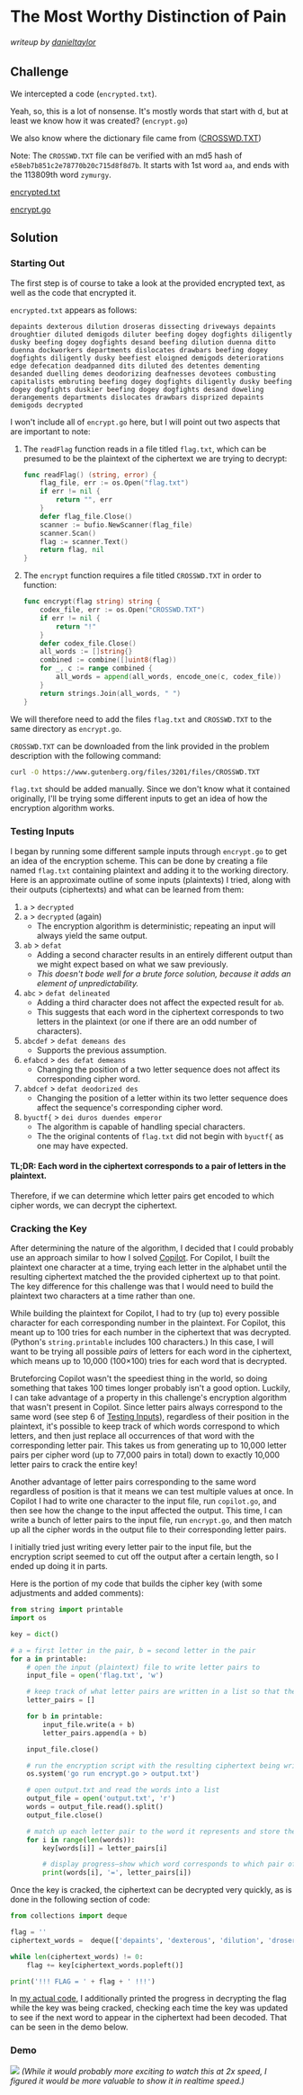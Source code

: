 # The Most Worthy Distinction of Pain

###### writeup by [danieltaylor](https://github.com/danieltaylor)


## Challenge

We intercepted a code (`encrypted.txt`).

Yeah, so, this is a lot of nonsense. It's mostly words that start with d, but at least we know how it was created? (`encrypt.go`)

We also know where the dictionary file came from ([CROSSWD.TXT](https://www.gutenberg.org/files/3201/files/CROSSWD.TXT))

Note: The `CROSSWD.TXT` file can be verified with an md5 hash of `e58eb7b851c2e78770b20c715d8f8d7b`. It starts with 1st word `aa`, and ends with the 113809th word `zymurgy`.

[encrypted.txt](./encrypted.txt)

[encrypt.go](./encrypt.go)

## Solution

### Starting Out

The first step is of course to take a look at the provided encrypted text, as well as the code that encrypted it.

`encrypted.txt` appears as follows:

```
depaints dexterous dilution droseras dissecting driveways depaints droughtier diluted demigods diluter beefing dogey dogfights diligently dusky beefing dogey dogfights desand beefing dilution duenna ditto duenna dockworkers departments dislocates drawbars beefing dogey dogfights diligently dusky beefiest eloigned demigods deteriorations edge defecation deadpanned dits diluted des detentes dementing desanded duelling demes deodorizing deafnesses devotees combusting capitalists embruting beefing dogey dogfights diligently dusky beefing dogey dogfights duskier beefing dogey dogfights desand doweling derangements departments dislocates drawbars disprized depaints demigods decrypted
```

I won't include all of `encrypt.go` here, but I will point out two aspects that are important to note:

1. The `readFlag` function reads in a file titled `flag.txt`, which can be presumed to be the plaintext of the ciphertext we are trying to decrypt:

	```go
	func readFlag() (string, error) {
		flag_file, err := os.Open("flag.txt")
		if err != nil {
			return "", err
		}
		defer flag_file.Close()
		scanner := bufio.NewScanner(flag_file)
		scanner.Scan()
		flag := scanner.Text()
		return flag, nil
	}
	```

2. The `encrypt` function requires a file titled `CROSSWD.TXT` in order to function:

	```go
	func encrypt(flag string) string {
		codex_file, err := os.Open("CROSSWD.TXT")
		if err != nil {
			return "!"
		}
		defer codex_file.Close()
		all_words := []string{}
		combined := combine([]uint8(flag))
		for _, c := range combined {
			all_words = append(all_words, encode_one(c, codex_file))
		}
		return strings.Join(all_words, " ")
	}
	```

We will therefore need to add the files `flag.txt` and `CROSSWD.TXT` to the same directory as `encrypt.go`.

`CROSSWD.TXT` can be downloaded from the link provided in the problem description with the following command:

```sh
curl -O https://www.gutenberg.org/files/3201/files/CROSSWD.TXT
```

`flag.txt` should be added manually.  Since we don't know what it contained originally, I'll be trying some different inputs to get an idea of how the encryption algorithm works.

### Testing Inputs

I began by running some different sample inputs through `encrypt.go` to get an idea of the encryption scheme. This can be done by creating a file named `flag.txt` containing plaintext and adding it to the working directory. Here is an approximate outline of some inputs (plaintexts) I tried, along with their outputs (ciphertexts) and what can be learned from them:

1. `a` > `decrypted`
2. `a` > `decrypted` (again)
	- The encryption algorithm is deterministic; repeating an input will always yield the same output.
3. `ab` > `defat`
	- Adding a second character results in an entirely different output than we might expect based on what we saw previously.
	- *This doesn't bode well for a brute force solution, because it adds an element of unpredictability.*
4. `abc` > `defat delineated`
	- Adding a third character does not affect the expected result for `ab`.
	- This suggests that each word in the ciphertext corresponds to two letters in the plaintext (or one if there are an odd number of characters).
5. `abcdef` > `defat demeans des`
	- Supports the previous assumption.
6. `efabcd` > `des defat demeans`
	- Changing the position of a two letter sequence does not affect its corresponding cipher word.
7. `abdcef` > `defat deodorized des`
	- Changing the position of a letter within its two letter sequence does affect the sequence's corresponding cipher word.
8. `byuctf{` > `dei duros duendes emperor`
	- The algorithm is capable of handling special characters.
	- The the original contents of `flag.txt` did not begin with `byuctf{` as one may have expected.


#### TL;DR: Each word in the ciphertext corresponds to a pair of letters in the plaintext.

Therefore, if we can determine which letter pairs get encoded to which cipher words, we can decrypt the ciphertext.


### Cracking the Key

After determining the nature of the algorithm, I decided that I could probably use an approach similar to how I solved [Copilot](./copilot/).  For Copilot, I built the plaintext one character at a time, trying each letter in the alphabet until the resulting ciphertext matched the the provided ciphertext up to that point.  The key difference for this challenge was that I would need to build the plaintext two characters at a time rather than one.

While building the plaintext for Copilot, I had to try (up to) every possible character for each corresponding number in the plaintext.  For Copilot, this meant up to 100 tries for each number in the ciphertext that was decrypted. (Python's `string.printable` includes 100 characters.) In this case, I will want to be trying all possible *pairs* of letters for each word in the ciphertext, which means up to 10,000 (100×100) tries for each word that is decrypted.

Bruteforcing Copilot wasn't the speediest thing in the world, so doing something that takes 100 times longer probably isn't a good option.  Luckily, I can take advantage of a property in this challenge's encryption algorithm that wasn't present in Copilot.  Since letter pairs always correspond to the same word (see step 6 of [Testing Inputs](#Testing-Inputs)), regardless of their position in the plaintext, it's possible to keep track of which words correspond to which letters, and then just replace all occurrences of that word with the corresponding letter pair. This takes us from generating up to 10,000 letter pairs per cipher word (up to 77,000 pairs in total) down to exactly 10,000 letter pairs to crack the entire key!

Another advantage of letter pairs corresponding to the same word regardless of position is that it means we can test multiple values at once.  In Copilot I had to write one character to the input file, run `copilot.go`, and then see how the change to the input affected the output.  This time, I can write a bunch of letter pairs to the input file, run `encrypt.go`, and then match up all the cipher words in the output file to their corresponding letter pairs.

I initially tried just writing every letter pair to the input file, but the encryption script seemed to cut off the output after a certain length, so I ended up doing it in parts.

Here is the portion of my code that builds the cipher key (with some adjustments and added comments):

```python
from string import printable
import os

key = dict()

# a = first letter in the pair, b = second letter in the pair
for a in printable:
	# open the input (plaintext) file to write letter pairs to
	input_file = open('flag.txt', 'w')

	# keep track of what letter pairs are written in a list so that they can be matched up with their corresponding cipher words later on
	letter_pairs = []

	for b in printable:
		input_file.write(a + b)
		letter_pairs.append(a + b)

	input_file.close()

	# run the encryption script with the resulting ciphertext being written to ouptut.txt
	os.system('go run encrypt.go > output.txt')

	# open output.txt and read the words into a list
	output_file = open('output.txt', 'r')
	words = output_file.read().split()
	output_file.close()

	# match up each letter pair to the word it represents and store them in the key dictionary
	for i in range(len(words)):
		key[words[i]] = letter_pairs[i]

		# display progress—show which word corresponds to which pair of letters
		print(words[i], '=', letter_pairs[i])
```

Once the key is cracked, the ciphertext can be decrypted very quickly, as is done in the following section of code:

```python
from collections import deque

flag = ''
ciphertext_words =  deque(['depaints', 'dexterous', 'dilution', 'droseras', 'dissecting', 'driveways', 'depaints', 'droughtier', 'diluted', 'demigods', 'diluter', 'beefing', 'dogey', 'dogfights', 'diligently', 'dusky', 'beefing', 'dogey', 'dogfights', 'desand', 'beefing', 'dilution', 'duenna', 'ditto', 'duenna', 'dockworkers', 'departments', 'dislocates', 'drawbars', 'beefing', 'dogey', 'dogfights', 'diligently', 'dusky', 'beefiest', 'eloigned', 'demigods', 'deteriorations', 'edge', 'defecation', 'deadpanned', 'dits', 'diluted', 'des', 'detentes', 'dementing', 'desanded', 'duelling', 'demes', 'deodorizing', 'deafnesses', 'devotees', 'combusting', 'capitalists', 'embruting', 'beefing', 'dogey', 'dogfights', 'diligently', 'dusky', 'beefing', 'dogey', 'dogfights', 'duskier', 'beefing', 'dogey', 'dogfights', 'desand', 'doweling', 'derangements', 'departments', 'dislocates', 'drawbars', 'disprized', 'depaints', 'demigods', 'decrypted'])

while len(ciphertext_words) != 0:
	flag += key[ciphertext_words.popleft()]

print('!!! FLAG = ' + flag + ' !!!')
```

In [my actual code](./key_cracker.py), I additionally printed the progress in decrypting the flag while the key was being cracked, checking each time the key was updated to see if the next word to appear in the ciphertext had been decoded.  That can be seen in the demo below.

### Demo

![](./key_cracker_demo.gif)
*(While it would probably more exciting to watch this at 2x speed, I figured it would be more valuable to show it in realtime speed.)*
